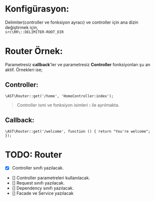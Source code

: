 # Konfigürasyon:
Delimiter(controller ve fonksiyon ayracı) ve controller için ana dizin
değiştirmek için,<br>
```src\RR\::DELIMITER-ROOT_DIR```

# Router Örnek:
Parametresiz **callback**'ler ve parametresiz **Controller**
fonksiyonları şu an aktif. Örnekleri ise;
## Controller:<br>
``\AST\Router::get('/home', 'HomeController:index');``<br>
> Controller ismi ve fonksiyon isimleri **:** ile ayrılmakta.
## Callback:<br>
``\AST\Router::get('/welcome', function () {
      return "You're welcome";
  });``
  
  
  
  # TODO: Router
  - [x] Controller sınıfı yazılacak.
  - [] Controller parametreleri kullanılacak.
  - [] Request sınıfı yazılacak.
  - [] Dependency sınıfı yazılacak.
  - [] Facade ve Service yazılacak
